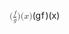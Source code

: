 <span class="katex"><span class="katex-mathml"><math xmlns="http://www.w3.org/1998/Math/MathML"><semantics><mrow><mo stretchy="false">(</mo><mfrac><mi>f</mi><mi>g</mi></mfrac><mo stretchy="false">)</mo><mo stretchy="false">(</mo><mi>x</mi><mo stretchy="false">)</mo></mrow><annotation encoding="application/x-tex">(\frac{f}{g})(x)</annotation></semantics></math></span><span class="katex-html" aria-hidden="true"><span class="base"><span class="strut" style="height:1.4133239999999998em;vertical-align:-0.481108em;"></span><span class="mopen">(</span><span class="mord"><span class="mopen nulldelimiter"></span><span class="mfrac"><span class="vlist-t vlist-t2"><span class="vlist-r"><span class="vlist" style="height:0.9322159999999999em;"><span style="top:-2.6550000000000002em;"><span class="pstrut" style="height:3em;"></span><span class="sizing reset-size6 size3 mtight"><span class="mord mtight"><span class="mord mathnormal mtight" style="margin-right:0.03588em;">g</span></span></span></span><span style="top:-3.23em;"><span class="pstrut" style="height:3em;"></span><span class="frac-line" style="border-bottom-width:0.04em;"></span></span><span style="top:-3.446108em;"><span class="pstrut" style="height:3em;"></span><span class="sizing reset-size6 size3 mtight"><span class="mord mtight"><span class="mord mathnormal mtight" style="margin-right:0.10764em;">f</span></span></span></span></span><span class="vlist-s">​</span></span><span class="vlist-r"><span class="vlist" style="height:0.481108em;"><span></span></span></span></span></span><span class="mclose nulldelimiter"></span></span><span class="mclose">)</span><span class="mopen">(</span><span class="mord mathnormal">x</span><span class="mclose">)</span></span></span></span>